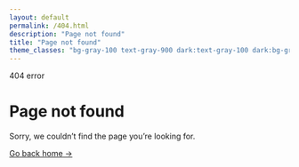 ```yaml
---
layout: default
permalink: /404.html
description: "Page not found"
title: "Page not found"
theme_classes: "bg-gray-100 text-gray-900 dark:text-gray-100 dark:bg-gray-900"
---
```


<div class="py-20 sm:py-40">
  <p class="text-cyan-600 dark:text-cyan-400 uppercase tracking-wider font-bold block mb-5">404 error</p>
  <h1 class="mb-3 text-4xl font-extrabold text-gray-900 dark:text-gray-100 tracking-tight sm:text-5xl">Page not found</h1>
  <p class="mb-5 text-gray-500 dark:text-gray-300">Sorry, we couldn’t find the page you’re looking for.</p>
  <a href="/" class="font-medium text-cyan-600 dark:text-cyan-400 hover:text-cyan-500">Go back home<span aria-hidden="true"> &rarr;</span></a>
</div>